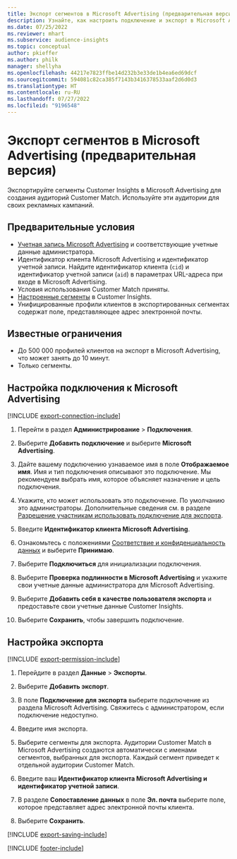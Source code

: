 ```yaml
---
title: Экспорт сегментов в Microsoft Advertising (предварительная версия)
description: Узнайте, как настроить подключение и экспорт в Microsoft Advertising.
ms.date: 07/25/2022
ms.reviewer: mhart
ms.subservice: audience-insights
ms.topic: conceptual
author: pkieffer
ms.author: philk
manager: shellyha
ms.openlocfilehash: 44217e7823ffbe14d232b3e33de1b4ea6ed69dcf
ms.sourcegitcommit: 594081c82ca385f7143b3416378533aaf2d6d0d3
ms.translationtype: HT
ms.contentlocale: ru-RU
ms.lasthandoff: 07/27/2022
ms.locfileid: "9196548"
---
```

# <a name="export-segments-to-microsoft-advertising-preview"></a>Экспорт сегментов в Microsoft Advertising (предварительная версия)

Экспортируйте сегменты Customer Insights в Microsoft Advertising для создания аудиторий Customer Match. Используйте эти аудитории для своих рекламных кампаний.

## <a name="prerequisites"></a>Предварительные условия

- [Учетная запись Microsoft Advertising](https://ads.microsoft.com/) и соответствующие учетные данные администратора.
- Идентификатор клиента Microsoft Advertising и идентификатор учетной записи. Найдите идентификатор клиента (`cid`) и идентификатор учетной записи (`aid`) в параметрах URL-адреса при входе в Microsoft Advertising.
- Условия использования Customer Match приняты.
- [Настроенные сегменты](segments.md) в Customer Insights.
- Унифицированные профили клиентов в экспортированных сегментах содержат поле, представляющее адрес электронной почты.

## <a name="known-limitations"></a>Известные ограничения

- До 500 000 профилей клиентов на экспорт в Microsoft Advertising, что может занять до 10 минут.
- Только сегменты.

## <a name="set-up-connection-to-microsoft-advertising"></a>Настройка подключения к Microsoft Advertising

[!INCLUDE [export-connection-include](includes/export-connection-admn.md)]

1. Перейти в раздел **Администрирование** > **Подключения**.

1. Выберите **Добавить подключение** и выберите **Microsoft Advertising**.

1. Дайте вашему подключению узнаваемое имя в поле **Отображаемое имя**. Имя и тип подключения описывают это подключение. Мы рекомендуем выбрать имя, которое объясняет назначение и цель подключения.

1. Укажите, кто может использовать это подключение. По умолчанию это администраторы. Дополнительные сведения см. в разделе [Разрешение участникам использовать подключение для экспорта](connections.md#allow-contributors-to-use-a-connection-for-exports).

1. Введите **Идентификатор клиента Microsoft Advertising**.

1. Ознакомьтесь с положениями [Соответствие и конфиденциальность данных](connections.md#data-privacy-and-compliance) и выберите **Принимаю**.

1. Выберите **Подключиться** для инициализации подключения.

1. Выберите **Проверка подлинности в Microsoft Advertising** и укажите свои учетные данные администратора для Microsoft Advertising.

1. Выберите **Добавить себя в качестве пользователя экспорта** и предоставьте свои учетные данные Customer Insights.

1. Выберите **Сохранить**, чтобы завершить подключение.

## <a name="configure-an-export"></a>Настройка экспорта

[!INCLUDE [export-permission-include](includes/export-permission.md)]

1. Перейдите в раздел **Данные** > **Экспорты**.

1. Выберите **Добавить экспорт**.

1. В поле **Подключение для экспорта** выберите подключение из раздела Microsoft Advertising. Свяжитесь с администратором, если подключение недоступно.

1. Введите имя экспорта.

1. Выберите сегменты для экспорта. Аудитории Customer Match в Microsoft Advertising создаются автоматически с именами сегментов, выбранных для экспорта. Каждый сегмент приведет к отдельной аудитории Customer Match.

1. Введите ваш **Идентификатор клиента Microsoft Advertising и идентификатор учетной записи**.

1. В разделе **Сопоставление данных** в поле **Эл. почта** выберите поле, которое представляет адрес электронной почты клиента.

1. Выберите **Сохранить**.

[!INCLUDE [export-saving-include](includes/export-saving.md)]

[!INCLUDE [footer-include](includes/footer-banner.md)]
